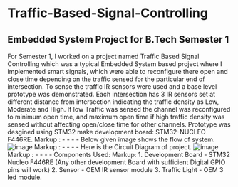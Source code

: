 # Traffic-Based-Signal-Controlling
## Embedded System Project for B.Tech Semester 1 
For Semester 1, I worked on a project named Traffic Based Signal Controlling which was a typical Embedded System based project where I implemented smart signals, 
which were able to reconfigure there open and close time depending on the traffic sensed for the particular end of intersection.
To sense the traffic IR sensors were used and a base level prototype was demonstrated.
Each intersection has 3 IR sensors set at different distance from intersection indicating the traffic density as Low, Moderate and High.
If low Traffic was sensed the channel was reconfigured to minimum open time, and maximum open time if high traffic density was sensed 
without affecting open/close time for other channels. 
Prototype was desgined using STM32 make development board: STM32-NUCLEO F446RE. 
Markup :  - - - -
Below given image shows the flow of system.
![image](https://user-images.githubusercontent.com/81175552/167254011-c4058d38-508a-4bcf-9dd3-26b663c28e27.png)
Markup :  - - - -
Here is the Circuit Diagram of project.
![image](https://user-images.githubusercontent.com/81175552/167254057-87c90cda-78e9-47f0-b9c6-60556eedf69c.png)
Markup :  - - - -
Components Used:
Markup: 1. Development Board - STM32 Nucleo F446RE (Any other development Board with sufficient Digital GPIO pins will work)
2. Sensor - OEM IR sensor module
3. Traffic Light - OEM 3 led module.
